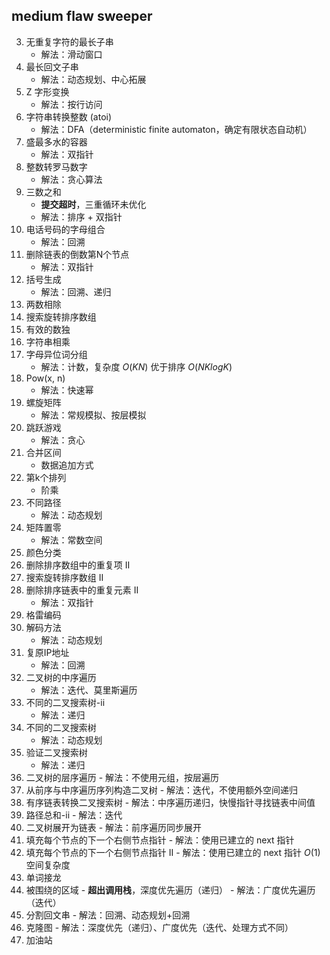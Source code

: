 ## medium flaw sweeper

3. 无重复字符的最长子串
   - 解法：滑动窗口
4. 最长回文子串
    - 解法：动态规划、中心拓展
5. Z 字形变换
    - 解法：按行访问
8. 字符串转换整数 (atoi)
    - 解法：DFA（deterministic finite automaton，确定有限状态自动机）
11. 盛最多水的容器
    - 解法：双指针
12. 整数转罗马数字
    - 解法：贪心算法
15. 三数之和
    - **提交超时**，三重循环未优化
    - 解法：排序 + 双指针
16. 电话号码的字母组合
    - 解法：回溯
19. 删除链表的倒数第N个节点
    - 解法：双指针
22. 括号生成
    - 解法：回溯、递归
29. 两数相除
33. 搜索旋转排序数组
36. 有效的数独
43. 字符串相乘
49. 字母异位词分组
    - 解法：计数，复杂度 $O(KN)$ 优于排序 $O(NKlogK)$
50. Pow(x, n)
    - 解法：快速幂
54. 螺旋矩阵
    - 解法：常规模拟、按层模拟
55. 跳跃游戏
    - 解法：贪心
56. 合并区间
    - 数据追加方式
60. 第k个排列
    - 阶乘
62. 不同路径
    - 解法：动态规划
73. 矩阵置零
    - 解法：常数空间
75. 颜色分类
80. 删除排序数组中的重复项 II
81. 搜索旋转排序数组 II
86. 删除排序链表中的重复元素 II
    - 解法：双指针
89. 格雷编码
91. 解码方法
    - 解法：动态规划
93. 复原IP地址
    - 解法：回溯
94. 二叉树的中序遍历
    - 解法：迭代、莫里斯遍历
95. 不同的二叉搜索树-ii
    - 解法：递归
96. 不同的二叉搜索树
    - 解法：动态规划
98. 验证二叉搜索树
    - 解法：递归
102. 二叉树的层序遍历
    - 解法：不使用元组，按层遍历
105. 从前序与中序遍历序列构造二叉树
    - 解法：迭代，不使用额外空间递归
109. 有序链表转换二叉搜索树
    - 解法：中序遍历递归，快慢指针寻找链表中间值
113. 路径总和-ii
    - 解法：迭代
114. 二叉树展开为链表
    - 解法：前序遍历同步展开
116. 填充每个节点的下一个右侧节点指针
    - 解法：使用已建立的 next 指针
117. 填充每个节点的下一个右侧节点指针 II
    - 解法：使用已建立的 next 指针 $O(1)$ 空间复杂度
127. 单词接龙
130. 被围绕的区域
    - **超出调用栈**，深度优先遍历（递归）
    - 解法：广度优先遍历（迭代）
131. 分割回文串
    - 解法：回溯、动态规划+回溯
131. 克隆图
    - 解法：深度优先（递归）、广度优先（迭代、处理方式不同）
134. 加油站

